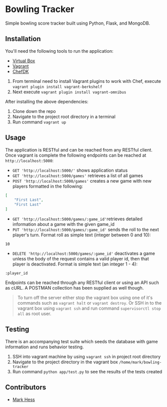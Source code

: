 # Bowling Tracker
Simple bowling score tracker built using Python, Flask, and MongoDB.

## Installation
You'll need the following tools to run the application:

- [Virtual Box](https://www.virtualbox.org/)
- [Vagrant](https://www.vagrantup.com/downloads.html)
- [ChefDK](https://downloads.chef.io/chef-dk/)

1. From terminal need to install Vagrant plugins to work with Chef, execute `vagrant plugin install vagrant-berkshelf`
2. Next execute `vagrant plugin install vagrant-omnibus`

After installing the above dependencies:

1. Clone down the repo
2. Navigate to the project root directory in a terminal
3. Run command `vagrant up`

## Usage
The application is RESTful and can be reached from any RESTful client.  Once vagrant is complete the following endpoints can be reached at `http://localhost:5000`:

- `GET 'http://localhost:5000/'` shows application status
- `GET 'http://localhost:5000/games'` retrieves a list of all games
- `POST 'http://localhost:5000/games'` creates a new game with new players formatted in the following:
```json
[
    "First Last",
    "First Last"
]
```
- `GET 'http://localhost:5000/games/:game_id'`retrieves detailed information about a game with the given game_id
- `PUT 'http://localhost:5000/games/:game_id'` sends the roll to the next player's turn.  Format roll as simple text (integer between 0 and 10):
```
10
```
- `DELETE 'http://localhost:5000/games/:game_id'` deactivates a game unless the body of the request contains a valid player id, then that player is deactivated.  Format is simple text (an integer 1 - 4):
```
:player_id
```

Endpoints can be reached through any RESTful client or using an API such as cURL.  A POSTMAN collection has been supplied as well though.

> To turn off the server either stop the vagrant box using one of it's commands such as `vagrant halt` or `vagrant destroy`.  Or SSH in to the vagrant box using `vagrant ssh` and run command `supervisorctl stop all` as root user.

## Testing
There is an accompanying test suite which seeds the database with game information and runs behavior testing.

1. SSH into vagrant machine by using `vagrant ssh` in project root directory
2. Navigate to the project directory in the vagrant box `/home/mark/bowling-tracker`
3. Run command `python app/test.py` to see the results of the tests created

## Contributors

- [Mark Hess](https://github.com/Hessmjr)
